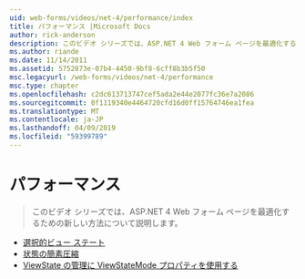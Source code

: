 ```yaml
---
uid: web-forms/videos/net-4/performance/index
title: パフォーマンス |Microsoft Docs
author: rick-anderson
description: このビデオ シリーズでは、ASP.NET 4 Web フォーム ページを最適化するための新しい方法について説明します。
ms.author: riande
ms.date: 11/14/2011
ms.assetid: 5752873e-07b4-4450-9bf8-6cff8b3b5f50
msc.legacyurl: /web-forms/videos/net-4/performance
msc.type: chapter
ms.openlocfilehash: c2dc613713747cef5ada2e44e2077fc36e7a2086
ms.sourcegitcommit: 0f1119340e4464720cfd16d0ff15764746ea1fea
ms.translationtype: MT
ms.contentlocale: ja-JP
ms.lasthandoff: 04/09/2019
ms.locfileid: "59399789"
---
```

# <a name="performance"></a>パフォーマンス

> このビデオ シリーズでは、ASP.NET 4 Web フォーム ページを最適化するための新しい方法について説明します。


- [選択的ビュー ステート](aspnet-4-quick-hit-selective-view-state.md)
- [状態の簡素圧縮](aspnet-4-quick-hit-easy-state-compression.md)
- [ViewState の管理に ViewStateMode プロパティを使用する](how-do-i-use-the-viewstatemode-property-for-managing-viewstate.md)
